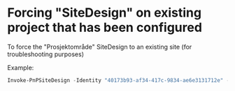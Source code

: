 # Forcing "SiteDesign" on existing project that has been configured

To force the "Prosjektområde" SiteDesign to an existing site (for troubleshooting purposes)

Example:

```powershell
Invoke-PnPSiteDesign -Identity "40173b93-af34-417c-9834-ae6e3131712e" -WebUrl "https://xxx.sharepoint.com/sites/XXX"
```

